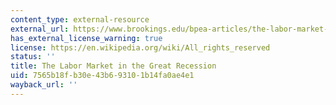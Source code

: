 ```yaml
---
content_type: external-resource
external_url: https://www.brookings.edu/bpea-articles/the-labor-market-in-the-great-recession/
has_external_license_warning: true
license: https://en.wikipedia.org/wiki/All_rights_reserved
status: ''
title: The Labor Market in the Great Recession
uid: 7565b18f-b30e-43b6-9310-1b14fa0ae4e1
wayback_url: ''
---
```

